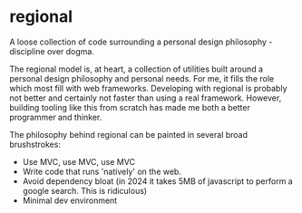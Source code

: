 # regional
A loose collection of code surrounding a personal design philosophy - discipline over dogma.

The regional model is, at heart, a collection of utilities built around a personal design philosophy and personal needs. For me, it fills the role which most fill with web frameworks. Developing with regional is probably not better and certainly not faster than using a real framework. However, building tooling like this from scratch has made me both a better programmer and thinker.

The philosophy behind regional can be painted in several broad brushstrokes:
+ Use MVC, use MVC, use MVC
+ Write code that runs 'natively' on the web.
+ Avoid dependency bloat (in 2024 it takes 5MB of javascript to perform a google search. This is ridiculous)
+ Minimal dev environment